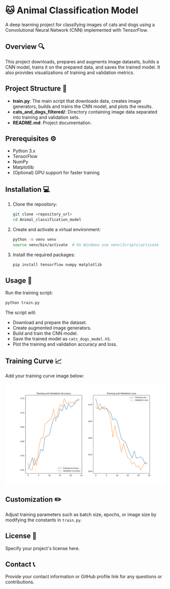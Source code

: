 # 🐱 Animal Classification Model

A deep learning project for classifying images of cats and dogs using a Convolutional Neural Network (CNN) implemented with TensorFlow.

## Overview 🔍

This project downloads, prepares and augments image datasets, builds a CNN model, trains it on the prepared data, and saves the trained model. It also provides visualizations of training and validation metrics.

## Project Structure 📁

- **train.py**: The main script that downloads data, creates image generators, builds and trains the CNN model, and plots the results.
- **cats_and_dogs_filtered/**: Directory containing image data separated into training and validation sets.
- **README.md**: Project documentation.

## Prerequisites ⚙️

- Python 3.x
- TensorFlow
- NumPy
- Matplotlib
- (Optional) GPU support for faster training

## Installation 💻

1. Clone the repository:
   ```bash
   git clone <repository_url>
   cd Animal_classification_model
   ```
2. Create and activate a virtual environment:
   ```bash
   python -m venv venv
   source venv/bin/activate  # On Windows use venv\Scripts\activate
   ```
3. Install the required packages:
   ```bash
   pip install tensorflow numpy matplotlib
   ```

## Usage 🚀

Run the training script:
```bash
python train.py
```
The script will:
- Download and prepare the dataset.
- Create augmented image generators.
- Build and train the CNN model.
- Save the trained model as `cats_dogs_model.h5`.
- Plot the training and validation accuracy and loss.

## Training Curve 📈

Add your training curve image below:

![Training Curve](training_curves/Figure_3.png)  <!-- Replace with your image path -->

## Customization ✏️

Adjust training parameters such as batch size, epochs, or image size by modifying the constants in `train.py`.

## License 📜

Specify your project's license here.

## Contact 📞

Provide your contact information or GitHub profile link for any questions or contributions.
